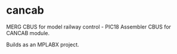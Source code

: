 # cancab
MERG CBUS for model railway control - PIC18 Assembler CBUS for CANCAB module.

Builds as an MPLABX project.
